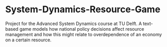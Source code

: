 # System-Dynamics-Resource-Game
Project for the Advanced System Dynamics course at TU Delft. A text-based game models how national policy decisions affect resource management and how this might relate to overdependence of an economy on a certain resource.
